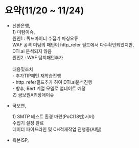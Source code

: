 # 요약(11/20 \~ 11/24)

* 신한은행, \
  1\) 미탐이슈, \
  &#x20;  원인1 : 쿼드마이너  수집기 파싱오류\
  &#x20;            WAF 공격 미탐의  패턴이 http\_refer 필드에서  다수확인되었지만,  \
  &#x20;            DTI.ai 분석되지 않음\
  &#x20;  원인2 : WAF 탐지패턴추가\
  \
  &#x20;  대응및조치\
  &#x20;  \- 추가TIP패턴  재학습진행\
  &#x20;  \- http\_refer필드추가 하여 DTI.ai분석진행\
  &#x20;  \- 향후, Bert 계열 모델로 업데이트 예정\
  2\) 금보원API장애이슈



*   국보연,&#x20;

    1\) SMTP 테스트 환경 마련(PoC(18번)서버)\
    &#x20;   수집기 설정 완료\
    &#x20;   데이터 파이프라인 및 CH적재작업 진행중(AI팀)



* 육본ISP,



